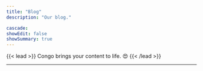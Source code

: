 ```yaml
---
title: "Blog"
description: "Our blog."

cascade:
showEdit: false
showSummary: true
---
```


{{< lead >}}
Congo brings your content to life. :heart_eyes:
{{< /lead >}}

---
